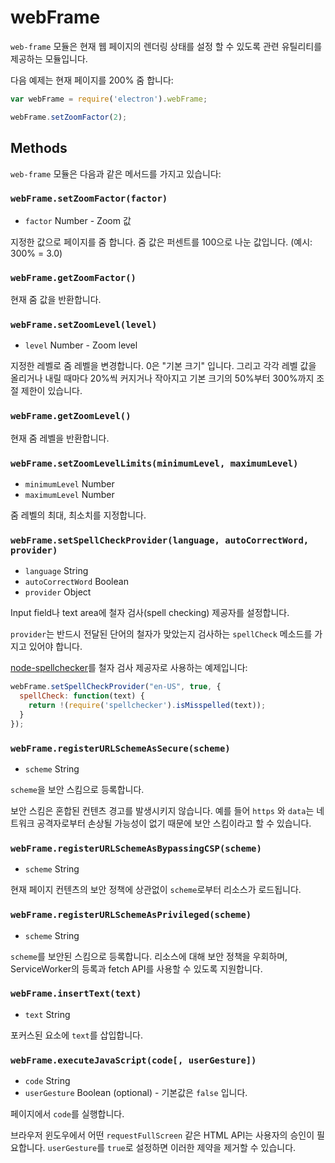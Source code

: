 # webFrame

`web-frame` 모듈은 현재 웹 페이지의 렌더링 상태를 설정 할 수 있도록 관련 유틸리티를
제공하는 모듈입니다.

다음 예제는 현재 페이지를 200% 줌 합니다:

```javascript
var webFrame = require('electron').webFrame;

webFrame.setZoomFactor(2);
```

## Methods

`web-frame` 모듈은 다음과 같은 메서드를 가지고 있습니다:

### `webFrame.setZoomFactor(factor)`

* `factor` Number - Zoom 값

지정한 값으로 페이지를 줌 합니다. 줌 값은 퍼센트를 100으로 나눈 값입니다.
(예시: 300% = 3.0)

### `webFrame.getZoomFactor()`

현재 줌 값을 반환합니다.

### `webFrame.setZoomLevel(level)`

* `level` Number - Zoom level

지정한 레벨로 줌 레벨을 변경합니다. 0은 "기본 크기" 입니다. 그리고 각각 레벨 값을
올리거나 내릴 때마다 20%씩 커지거나 작아지고 기본 크기의 50%부터 300%까지 조절 제한이
있습니다.

### `webFrame.getZoomLevel()`

현재 줌 레벨을 반환합니다.

### `webFrame.setZoomLevelLimits(minimumLevel, maximumLevel)`

* `minimumLevel` Number
* `maximumLevel` Number

줌 레벨의 최대, 최소치를 지정합니다.

### `webFrame.setSpellCheckProvider(language, autoCorrectWord, provider)`

* `language` String
* `autoCorrectWord` Boolean
* `provider` Object

Input field나 text area에 철자 검사(spell checking) 제공자를 설정합니다.

`provider`는 반드시 전달된 단어의 철자가 맞았는지 검사하는 `spellCheck` 메소드를
가지고 있어야 합니다.

[node-spellchecker][spellchecker]를 철자 검사 제공자로 사용하는 예제입니다:

```javascript
webFrame.setSpellCheckProvider("en-US", true, {
  spellCheck: function(text) {
    return !(require('spellchecker').isMisspelled(text));
  }
});
```

### `webFrame.registerURLSchemeAsSecure(scheme)`

* `scheme` String

`scheme`을 보안 스킴으로 등록합니다.

보안 스킴은 혼합된 컨텐츠 경고를 발생시키지 않습니다. 예를 들어 `https` 와 `data`는
네트워크 공격자로부터 손상될 가능성이 없기 때문에 보안 스킴이라고 할 수 있습니다.

### `webFrame.registerURLSchemeAsBypassingCSP(scheme)`

* `scheme` String

현재 페이지 컨텐츠의 보안 정책에 상관없이 `scheme`로부터 리소스가 로드됩니다.

### `webFrame.registerURLSchemeAsPrivileged(scheme)`

 * `scheme` String

`scheme`를 보안된 스킴으로 등록합니다. 리소스에 대해 보안 정책을 우회하며,
ServiceWorker의 등록과 fetch API를 사용할 수 있도록 지원합니다.

### `webFrame.insertText(text)`

* `text` String

포커스된 요소에 `text`를 삽입합니다.

### `webFrame.executeJavaScript(code[, userGesture])`

* `code` String
* `userGesture` Boolean (optional) - 기본값은 `false` 입니다.

페이지에서 `code`를 실행합니다.

브라우저 윈도우에서 어떤 `requestFullScreen` 같은 HTML API는 사용자의 승인이
필요합니다. `userGesture`를 `true`로 설정하면 이러한 제약을 제거할 수 있습니다.

[spellchecker]: https://github.com/atom/node-spellchecker
